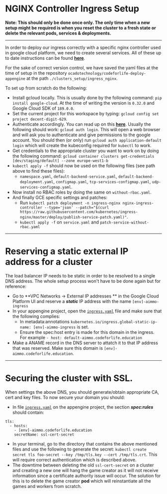 # NGINX Controller Ingress Setup

**Note: This should only be done once only. The only time when a new setup might be required is when you reset the cluster to a fresh state or delete the relevant pods, services & deployments.**

--- 


In order to deploy our ingress correctly with a specific nginx controller used in google cloud platform, we need to create several services. All of these up to date instructions can be found [**here**](https://github.com/kubernetes/ingress-nginx/blob/master/deploy/README.md). 

For the sake of correct version control, we have saved the yaml files at the time of setup in the repository `ocadotechnology/codeforlife-deploy-appengine` at the path `./clusters_setup/ingress_nginx`.

To set up from scratch do the following:
* Install gcloud locally. This is usually done by the following command: `pip install google-cloud`. At the time of writing the version is `0.32.0` and Google Cloud SDK of `189.0.0`.
* Set the current project for this workspace by typing: `gcloud config set project decent-digit-629`.
* Authenticate accordingly. You can read up on this [**here**](https://cloud.google.com/appengine/docs/standard/python/oauth/). Usually the following should work: `gcloud auth login`. This will open a web browser and will ask you to authenticate and give permissions to the google account. You should then (or only) run `gcloud auth application-default login` which will create the kubeconfig required for `kubectl` to work. 
* Get credentials to the appropriate cluster you want to work on by doing the following command: `gcloud container clusters get-credentials [dev/staging/default] --zone europe-west1-b`
* `kubectl apply -f` should now be used on the following files (see path above to find these files):
    * `namespace.yaml`, `default-backend-service.yaml`, `default-backend-deployment.yaml`, `configmap.yaml`, `tcp-services-configmap.yaml`, `udp-services-configmap.yaml`. 
* Now install no RBAC roles by doing the same on `without-rbac.yaml`.
* And finally GCE specific settings and patches:
    * Run `kubectl patch deployment -n ingress-nginx nginx-ingress-controller --type='json' --patch="$(curl https://raw.githubusercontent.com/kubernetes/ingress-nginx/master/deploy/publish-service-patch.yaml)"`.
    * `kubectl apply -f` on `service.yaml` and `patch-service-without-rbac.yaml`

***
# Reserving a static external IP address for a cluster

The load balancer IP needs to be static in order to be resolved to a single DNS address. The whole setup process won't have to be done again but for reference:
* Go to **VPC Networks -> External IP addresses ** in the Google Cloud Platform UI and reserve a _**static**_ IP address with the name `[env]-aimmo-ingress`
* In your appengine project, open the [`ingress.yaml`](https://github.com/ocadotechnology/codeforlife-deploy-appengine/blob/master/clusters_setup/ingress.yaml) file and make sure that the following complies:
    * In metadata:annotations `kubernetes.io/ingress.global-static-ip-name: [env]-aimmo-ingress` is set.
    * Ensure the spec:host entry is made for this domain in the ingress. For example `- host: default-aimmo.codeforlife.education`
* Make a ANAME record in the DNS server to attatch it to that IP address that was reserved. Make sure this domain is `[env]-aimmo.codeforlife.education`.

***
# Securing the cluster with SSL.

When settings the above DNS, you should generate/obtain appropriate CA, cert and key files. To now secure your domain you should:
* In file [`ingress.yaml`](https://github.com/ocadotechnology/codeforlife-deploy-appengine/blob/master/clusters_setup/ingress.yaml) on the appengine project, the section _**spec:rules**_ should contain:
```  
tls:
  - hosts:
    - [env]-aimmo.codeforlife.education
    secretName: ssl-cert-secret
```
* In your terminal, go to the directory that contains the above mentioned files and use the following to generate the secret: `kubectl create secret tls foo-secret --key /tmp/tls.key --cert /tmp/tls.crt`. This will require correct authentication which is described above.
* The downtime between deleting the old `ssl-cert-secret` on a cluster and creating a new one will hang the game creator as it will not receive information since a certificate authority issue will occur. The solution for this is to delete the game creator **pod** which will reinstantiate all the games and workers from scratch.
